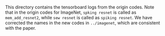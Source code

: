 This directory contains the tensorboard logs from the origin codes. Note that in the origin codes for ImageNet, `spking resnet` is called as `mem_add_resnet2`, while `sew resnet` is called as `spiking resnet`. We have corrected the names in the new codes  in `../imagenet`, which are consistent with the paper.
